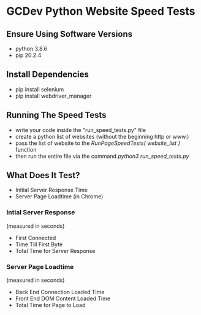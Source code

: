 # GCDev Python Website Speed Tests

## Ensure Using Software Versions
* python 3.8.6
* pip 20.2.4

## Install Dependencies
* pip install selenium
* pip install webdriver_manager

## Running The Speed Tests
* write your code inside the "run_speed_tests.py" file
* create a python list of websites (without the beginning http or www.)
* pass the list of website to the *RunPageSpeedTests( website_list )* function
* then run the entire file via the command *python3 run_speed_tests.py*

## What Does It Test?
* Initial Server Response Time
* Server Page Loadtime (in Chrome)

### Intial Server Response
(measured in seconds)
* First Connected
* Time Till First Byte
* Total Time for Server Response

### Server Page Loadtime
(measured in seconds)
* Back End Connection Loaded Time
* Front End DOM Content Loaded Time
* Total Time for Page to Load